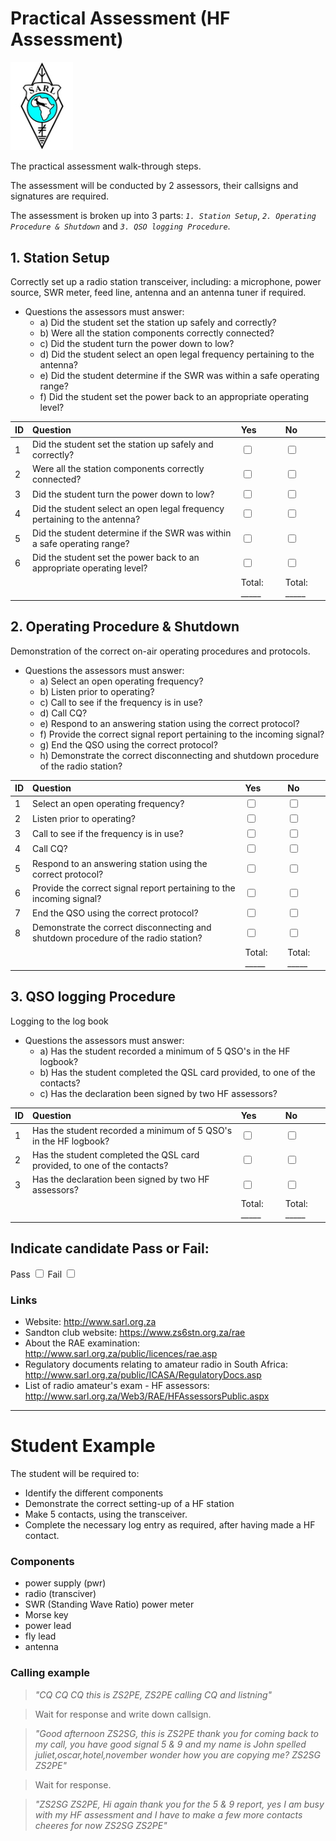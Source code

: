 # Practical Assessment (HF Assessment)

[<img src="img/SARL_logo.jpg" width="100"/>](img/SARL_logo.jpg)

The practical assessment walk-through steps.

The assessment will be conducted by 2 assessors, their callsigns and signatures are required.

The assessment is broken up into 3 parts: *`1. Station Setup`*, *`2. Operating Procedure & Shutdown`* and *`3. QSO logging Procedure`*.

## 1. Station Setup

Correctly set up a radio station transceiver, including: a microphone, power source, SWR meter, feed line, antenna and an antenna tuner if required.
- Questions the assessors must answer:
    - a) Did the student set the station up safely and correctly?
    - b) Were all the station components correctly connected?
    - c) Did the student turn the power down to low?
    - d) Did the student select an open legal frequency pertaining to the antenna?
    - e) Did the student determine if the SWR was within a safe operating range?
    - f) Did the student set the power back to an appropriate operating level?

|ID|Question|Yes|No|
| :------------| :------------ | :------------ | :------------ |
|1|Did the student set the station up safely and correctly?|<input type="checkbox"/>|<input type="checkbox"/>|
|2|Were all the station components correctly connected?|<input type="checkbox"/>|<input type="checkbox"/>|
|3|Did the student turn the power down to low?|<input type="checkbox"/>|<input type="checkbox"/>|
|4|Did the student select an open legal frequency pertaining to the antenna?|<input type="checkbox"/>|<input type="checkbox"/>|
|5|Did the student determine if the SWR was within a safe operating range?|<input type="checkbox"/>|<input type="checkbox"/>|
|6|Did the student set the power back to an appropriate operating level?|<input type="checkbox"/>|<input type="checkbox"/>|
|||Total: _____|Total: _____|

## 2. Operating Procedure & Shutdown

Demonstration of the correct on-air operating procedures and protocols.
- Questions the assessors must answer:
    - a) Select an open operating frequency?
    - b) Listen prior to operating?
    - c) Call to see if the frequency is in use?
    - d) Call CQ?
    - e) Respond to an answering station using the correct protocol?
    - f) Provide the correct signal report pertaining to the incoming signal?
    - g) End the QSO using the correct protocol?
    - h) Demonstrate the correct disconnecting and shutdown procedure of the radio station?

|ID|Question|Yes|No|
| :------------| :------------ | :------------ | :------------ |
|1|Select an open operating frequency?|<input type="checkbox"/>|<input type="checkbox"/>|
|2|Listen prior to operating?|<input type="checkbox"/>|<input type="checkbox"/>|
|3|Call to see if the frequency is in use?|<input type="checkbox"/>|<input type="checkbox"/>|
|4|Call CQ?|<input type="checkbox"/>|<input type="checkbox"/>|
|5|Respond to an answering station using the correct protocol?|<input type="checkbox"/>|<input type="checkbox"/>|
|6|Provide the correct signal report pertaining to the incoming signal?|<input type="checkbox"/>|<input type="checkbox"/>|
|7|End the QSO using the correct protocol?|<input type="checkbox"/>|<input type="checkbox"/>|
|8|Demonstrate the correct disconnecting and shutdown procedure of the radio station?|<input type="checkbox"/>|<input type="checkbox"/>|
|||Total: _____|Total: _____|


## 3. QSO logging Procedure

Logging to the log book
- Questions the assessors must answer:
    - a) Has the student recorded a minimum of 5 QSO's in the HF logbook?
    - b) Has the student completed the QSL card provided, to one of the contacts?
    - c) Has the declaration been signed by two HF assessors?

|ID|Question|Yes|No|
| :------------| :------------ | :------------ | :------------ |
|1|Has the student recorded a minimum of 5 QSO's in the HF logbook?|<input type="checkbox"/>|<input type="checkbox"/>|
|2|Has the student completed the QSL card provided, to one of the contacts?|<input type="checkbox"/>|<input type="checkbox"/>|
|3|Has the declaration been signed by two HF assessors?|<input type="checkbox"/>|<input type="checkbox"/>|
|||Total: _____|Total: _____|

## Indicate candidate Pass or Fail:

Pass <input type="checkbox"/> Fail <input type="checkbox"/>

### Links

- Website: http://www.sarl.org.za
- Sandton club website: https://www.zs6stn.org.za/rae
- About the RAE examination: http://www.sarl.org.za/public/licences/rae.asp
- Regulatory documents relating to amateur radio in South Africa: http://www.sarl.org.za/public/ICASA/RegulatoryDocs.asp
- List of radio amateur's exam - HF assessors: http://www.sarl.org.za/Web3/RAE/HFAssessorsPublic.aspx

---

# Student Example

The student will be required to:
- Identify the different components
- Demonstrate the correct setting-up of a HF station
- Make 5 contacts, using the transceiver.
- Complete the necessary log entry as required, after having made a HF contact.

### Components

- power supply (pwr)
- radio (transciver)
- SWR (Standing Wave Ratio) power meter
- Morse key
- power lead
- fly lead
- antenna


### Calling example

> *"CQ CQ CQ this is ZS2PE, ZS2PE calling CQ and listning"*

> Wait for response and write down callsign.

> *"Good afternoon ZS2SG, this is ZS2PE thank you for coming back to my call, you have good signal 5 & 9 and my name is John spelled juliet,oscar,hotel,november wonder how you are copying me? ZS2SG ZS2PE"*

> Wait for response.

> *"ZS2SG ZS2PE, Hi again thank you for the 5 & 9 report, yes I am busy with my HF assessment and I have to make a few more contacts cheeres for now ZS2SG ZS2PE"*





